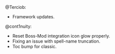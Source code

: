 @Terciob:
- Framework updates.

@cont1nuity:
- Reset Boss-Mod integration icon glow properly.
- Fixing an issue with spell-name truncation.
- Toc bump for classic.

